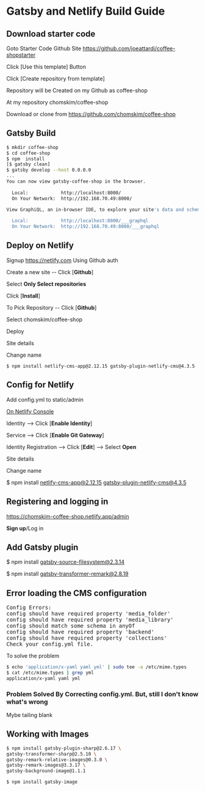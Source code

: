 
# Gatsby and Netlify Build Guide

## Download starter code

Goto Starter Code Github Site https://github.com/joeattardi/coffee-shopstarter  

Click [Use this template] Button  

Click [Create repository from template]  

Repository will be Created on my Github as coffee-shop  

At my repository chomskim/coffee-shop  

Download or clone from https://github.com/chomskim/coffee-shop  


## Gatsby Build 

```sh
$ mkdir coffee-shop  
$ cd coffee-shop  
$ npm  install
[$ gatsby clean]
$ gatsby develop --host 0.0.0.0
...
You can now view gatsby-coffee-shop in the browser.
⠀
  Local:            http://localhost:8000/
  On Your Network:  http://192.168.70.49:8000/

View GraphiQL, an in-browser IDE, to explore your site's data and schema
⠀
  Local:            http://localhost:8000/___graphql
  On Your Network:  http://192.168.70.49:8000/___graphql

```

## Deploy on Netlify

Signup https://netlify.com Using Github auth

Create a new site -- Click [**Github**]

Select **Only Select repositories**

Click [**Install**]

To Pick Repository -- Click [**Github**]

Select chomskim/coffee-shop

Deploy  

Site details  

Change name  


`$ npm install netlify-cms-app@2.12.15 gatsby-plugin-netlify-cms@4.3.5`

## Config for Netlify

Add config.yml to static/admin

[On Netlify Console](https://app.netlify.com/sites/chomskim-coffee-shop/settings/general)

Identity --> Click [**Enable Identity**]

Service --> Click [**Enable Git Gateway**]

Identity Registration --> Click [**Edit**] --> Select **Open**


Site details  

Change name  


$ npm install netlify-cms-app@2.12.15 gatsby-plugin-netlify-cms@4.3.5


## Registering and logging in

https://chomskim-coffee-shop.netlify.app/admin

**Sign up**/Log in


## Add Gatsby plugin

$ npm install gatsby-source-filesystem@2.3.14

$ npm install gatsby-transformer-remark@2.8.19


## Error loading the CMS configuration
<pre>
Config Errors:
config should have required property 'media_folder'
config should have required property 'media_library'
config should match some schema in anyOf
config should have required property 'backend'
config should have required property 'collections'
Check your config.yml file.
</pre>

To solve the problem

```sh
$ echo 'application/x-yaml yaml yml' | sudo tee -a /etc/mime.types
$ cat /etc/mime.types | grep yml
application/x-yaml yaml yml
```

### Problem Solved By Correcting config.yml. But, still I don\'t know what\'s wrong

Mybe tailing blank

## Working with Images

```sh
$ npm install gatsby-plugin-sharp@2.6.17 \
gatsby-transformer-sharp@2.5.10 \
gatsby-remark-relative-images@0.3.0 \
gatsby-remark-images@3.3.17 \
gatsby-background-image@1.1.1

$ npm install gatsby-image
```


